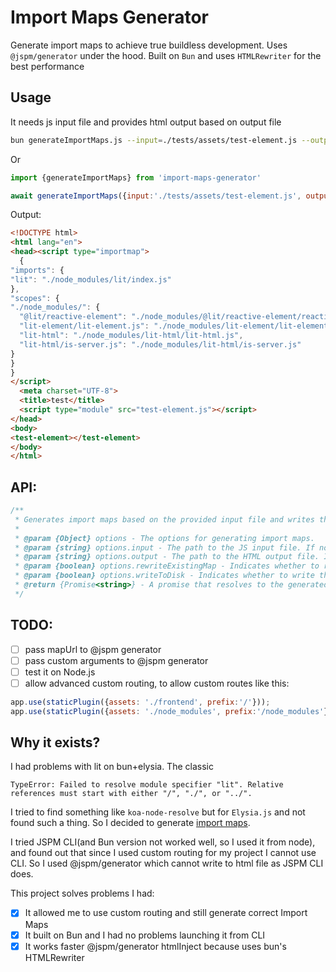 # Import Maps Generator

Generate import maps to achieve true buildless development. Uses `@jspm/generator` under the hood. Built on `Bun` and uses `HTMLRewriter` for the best performance
## Usage
It needs js input file and provides html output based on output file
```bash
bun generateImportMaps.js --input=./tests/assets/test-element.js --output=./tests/assets/test.html
```
Or
```js
import {generateImportMaps} from 'import-maps-generator'

await generateImportMaps({input:'./tests/assets/test-element.js', output:'./tests/assets/testResult.html'})
```
Output:
```html
<!DOCTYPE html>
<html lang="en">
<head><script type="importmap">
  {
"imports": {
"lit": "./node_modules/lit/index.js"
},
"scopes": {
"./node_modules/": {
  "@lit/reactive-element": "./node_modules/@lit/reactive-element/reactive-element.js",
  "lit-element/lit-element.js": "./node_modules/lit-element/lit-element.js",
  "lit-html": "./node_modules/lit-html/lit-html.js",
  "lit-html/is-server.js": "./node_modules/lit-html/is-server.js"
}
}
}
</script>
  <meta charset="UTF-8">
  <title>test</title>
  <script type="module" src="test-element.js"></script>
</head>
<body>
<test-element></test-element>
</body>
</html>
```
## API:
```js
/**
 * Generates import maps based on the provided input file and writes the result to the output file.
 *
 * @param {Object} options - The options for generating import maps.
 * @param {string} options.input - The path to the JS input file. If not provided, the value from the `process.env.input` environment variable is used.
 * @param {string} options.output - The path to the HTML output file. If not provided, the value from the `process.env.output` environment variable is used.
 * @param {boolean} options.rewriteExistingMap - Indicates whether to rewrite the Import Maps of the HTML output file with the generated import maps. If not provided, the value from the `process.env.rewriteExistingMap` environment variable is used. Defaults to `true`.
 * @param {boolean} options.writeToDisk - Indicates whether to write the Output to disk. If not provided, the value from the `process.env.rewriteExistingMap` environment variable is used. Defaults to `true`.
 * @return {Promise<string>} - A promise that resolves to the generated import map as a string if `output` is not provided.
 */
```

## TODO:
- [ ] pass mapUrl to @jspm generator
- [ ] pass custom arguments to @jspm generator
- [ ] test it on Node.js
- [ ] allow advanced custom routing, to allow custom routes like this:
```js 
app.use(staticPlugin({assets: './frontend', prefix:'/'}));
app.use(staticPlugin({assets: './node_modules', prefix:'/node_modules'}));
```

    
## Why it exists?
I had problems with lit on bun+elysia. The classic 
```
TypeError: Failed to resolve module specifier "lit". Relative references must start with either "/", "./", or "../".
```
I tried to find something like `koa-node-resolve` but for `Elysia.js` and not found such a thing. So I decided to generate [import maps](https://github.com/WICG/import-maps).

I tried JSPM CLI(and Bun version not worked well, so I used it from node), and found out that since I used custom routing for my project I cannot use CLI. So I used @jspm/generator which cannot write to html file as JSPM CLI does.

This project solves problems I had:
- [x] It allowed me to use custom routing and still generate correct Import Maps
- [x] It built on Bun and I had no problems launching it from CLI
- [x] It works faster @jspm/generator htmlInject because uses bun's HTMLRewriter